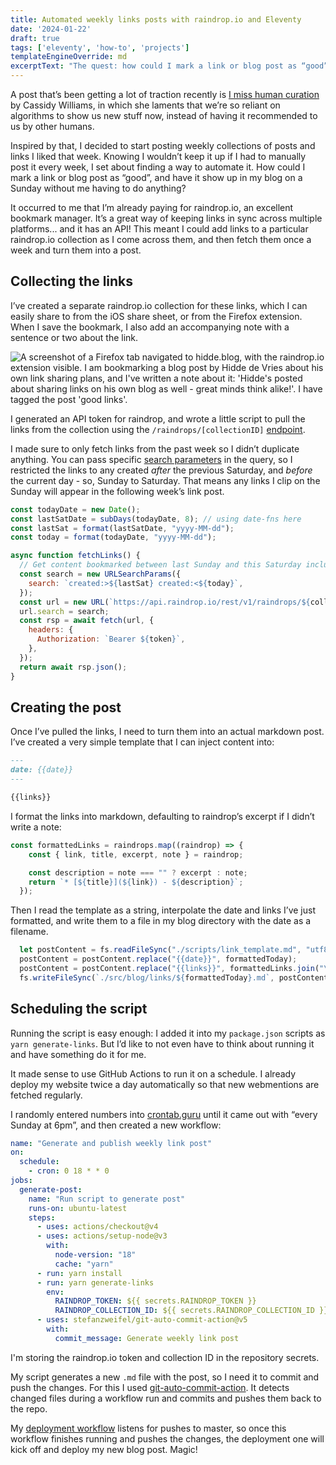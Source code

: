 ```yaml
---
title: Automated weekly links posts with raindrop.io and Eleventy
date: '2024-01-22'
draft: true
tags: ['eleventy', 'how-to', 'projects']
templateEngineOverride: md
excerptText: "The quest: how could I mark a link or blog post as “good”, and have it show up in my blog on a Sunday without me having to do anything?"
---
```


A post that’s been getting a lot of traction recently is [I miss human curation](https://blog.cassidoo.co/post/human-curation/) by Cassidy Williams, in which she laments that we’re so reliant on algorithms to show us new stuff now, instead of having it recommended to us by other humans. 

Inspired by that, I decided to start posting weekly collections of posts and links I liked that week. Knowing I wouldn’t keep it up if I had to manually post it every week, I set about finding a way to automate it. How could I mark a link or blog post as “good”, and have it show up in my blog on a Sunday without me having to do anything?

It occurred to me that I’m already paying for raindrop.io, an excellent bookmark manager. It’s a great way of keeping links in sync across multiple platforms... and it has an API! This meant I could add links to a particular raindrop.io collection as I come across them, and then fetch them once a week and turn them into a post. 

## Collecting the links
I’ve created a separate raindrop.io collection for these links, which I can easily share to from the iOS share sheet, or from the Firefox extension. When I save the bookmark, I also add an accompanying note with a sentence or two about the link.

![A screenshot of a Firefox tab navigated to hidde.blog, with the raindrop.io extension visible. I am bookmarking a blog post by Hidde de Vries about his own link sharing plans, and I've written a note about it: 'Hidde's posted about sharing links on his own blog as well - great minds think alike!'. I have tagged the post 'good links'.](/img/blog/raindrop-bookmark.png)

I generated an API token for raindrop, and wrote a little script to pull the links from the collection using the `/raindrops/[collectionID]` [endpoint](https://developer.raindrop.io/v1/raindrops/multiple). 

I made sure to only fetch links from the past week so I didn’t duplicate anything. You can pass specific [search parameters](https://help.raindrop.io/using-search/#operators) in the query, so I restricted the links to any created *after* the previous Saturday, and *before* the current day - so, Sunday to Saturday. That means any links I clip on the Sunday will appear in the following week’s link post. 

```js
const todayDate = new Date();
const lastSatDate = subDays(todayDate, 8); // using date-fns here
const lastSat = format(lastSatDate, "yyyy-MM-dd");
const today = format(todayDate, "yyyy-MM-dd");

async function fetchLinks() {
  // Get content bookmarked between last Sunday and this Saturday inclusive
  const search = new URLSearchParams({
    search: `created:>${lastSat} created:<${today}`,
  });
  const url = new URL(`https://api.raindrop.io/rest/v1/raindrops/${collectionId}`);
  url.search = search;
  const rsp = await fetch(url, {
    headers: {
      Authorization: `Bearer ${token}`,
    },
  });
  return await rsp.json();
}
```

## Creating the post
Once I’ve pulled the links, I need to turn them into an actual markdown post. I’ve created a very simple template that I can inject content into:

```md
---
date: {{date}}
---

{{links}}
```

I format the links into markdown, defaulting to raindrop’s excerpt if I didn’t write a note:
```js
const formattedLinks = raindrops.map((raindrop) => {
    const { link, title, excerpt, note } = raindrop;

    const description = note === "" ? excerpt : note;
    return `* [${title}](${link}) - ${description}`;
  });
```

Then I read the template as a string, interpolate the date and links I’ve just formatted, and write them to a file in my blog directory with the date as a filename.

```js
  let postContent = fs.readFileSync("./scripts/link_template.md", "utf8");
  postContent = postContent.replace("{{date}}", formattedToday);
  postContent = postContent.replace("{{links}}", formattedLinks.join("\n"));
  fs.writeFileSync(`./src/blog/links/${formattedToday}.md`, postContent);
```

## Scheduling the script
Running the script is easy enough: I added it into my `package.json` scripts as `yarn generate-links`. But I’d like to not even have to think about running it and have something do it for me.

It made sense to use GitHub Actions to run it on a schedule. I already deploy my website twice a day automatically so that new webmentions are fetched regularly. 

I randomly entered numbers into [crontab.guru](https://crontab.guru/) until it came out with “every Sunday at 6pm”, and then created a new workflow:

```yaml
name: "Generate and publish weekly link post"
on:
  schedule:
    - cron: 0 18 * * 0
jobs:
  generate-post:
    name: "Run script to generate post"
    runs-on: ubuntu-latest
    steps:
      - uses: actions/checkout@v4
      - uses: actions/setup-node@v3
        with:
          node-version: "18"
          cache: "yarn"
      - run: yarn install
      - run: yarn generate-links
        env:
          RAINDROP_TOKEN: ${{ secrets.RAINDROP_TOKEN }}
          RAINDROP_COLLECTION_ID: ${{ secrets.RAINDROP_COLLECTION_ID }}
      - uses: stefanzweifel/git-auto-commit-action@v5
        with:
          commit_message: Generate weekly link post
```
I'm storing the raindrop.io token and collection ID in the repository secrets. 

My script generates a new `.md` file with the post, so I need it to commit and push the changes. For this I used [git-auto-commit-action](https://github.com/stefanzweifel/git-auto-commit-action). It detects changed files during a workflow run and commits and pushes them back to the repo.

My [deployment workflow](https://github.com/sophiekoonin/localghost/blob/main/.github/workflows/deploy-neocities.yml) listens for pushes to master, so once this workflow finishes running and pushes the changes, the deployment one will kick off and deploy my new blog post. Magic! 
